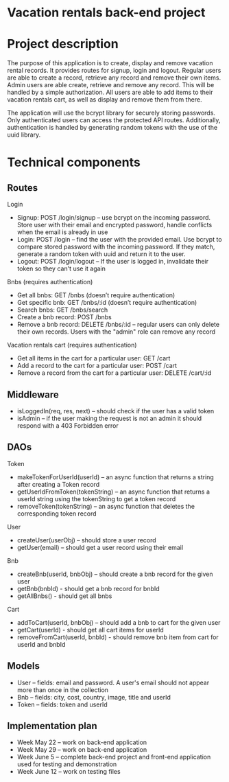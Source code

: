 # Vacation rentals back-end project

# Project description

The purpose of this application is to create, display and remove vacation rental records. It provides routes for signup, login and logout. Regular users are able to create a record, retrieve any record and remove their own items. Admin users are able create, retrieve and remove any record. This will be handled by a simple authorization. All users are able to add items to their vacation rentals cart, as well as display and remove them from there.

The application will use the bcrypt library for securely storing passwords. Only authenticated users can access the protected API routes. Additionally, authentication is handled by generating random tokens with the use of the uuid library.

# Technical components

## Routes

Login

-	Signup: POST /login/signup – use bcrypt on the incoming password. Store user with their email and encrypted password, handle conflicts when the email is already in use
-	Login: POST /login – find the user with the provided email. Use bcrypt to compare stored password with the incoming password. If they match, generate a random token with uuid and return it to the user.
-	Logout: POST /login/logout – If the user is logged in, invalidate their token so they can't use it again

Bnbs (requires authentication)

-	Get all bnbs: GET /bnbs (doesn’t require authentication)
-	Get specific bnb: GET /bnbs/:id (doesn’t require authentication)
-	Search bnbs: GET /bnbs/search
-	Create a bnb record: POST /bnbs
-	Remove a bnb record: DELETE /bnbs/:id – regular users can only delete their own records. Users with the "admin" role can remove any record

Vacation rentals cart (requires authentication)

-	Get all items in the cart for a particular user: GET /cart
-	Add a record to the cart for a particular user: POST /cart
-	Remove a record from the cart for a particular user: DELETE /cart/:id

## Middleware

-	isLoggedIn(req, res, next) – should check if the user has a valid token
-	isAdmin – if the user making the request is not an admin it should respond with a 403 Forbidden error

## DAOs

Token

-	makeTokenForUserId(userId) – an async function that returns a string after creating a Token record
-	getUserIdFromToken(tokenString) – an async function that returns a userId string using the tokenString to get a token record
-	removeToken(tokenString) – an async function that deletes the corresponding token record

User

-	createUser(userObj) – should store a user record
-	getUser(email) – should get a user record using their email

Bnb

-	createBnb(userId, bnbObj) – should create a bnb record for the given user
-	getBnb(bnbId) - should get a bnb record for bnbId
-	getAllBnbs() - should get all bnbs

Cart

-	addToCart(userId, bnbObj) – should add a bnb to cart for the given user
-	getCart(userId) - should get all cart items for userId
-	removeFromCart(userId, bnbId) - should remove bnb item from cart for userId and bnbId

## Models

-	User – fields: email and password. A user's email should not appear more than once in the collection
-	Bnb – fields: city, cost, country, image, title and userId
-	Token – fields: token and userId

## Implementation plan

-	Week May 22 – work on back-end application
-	Week May 29 – work on back-end application
-	Week June 5 – complete back-end project and front-end application used for testing and demonstration
-	Week June 12 – work on testing files
